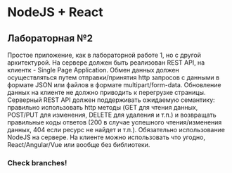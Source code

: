 # NodeJS + React

## Лабораторная №2
Простое приложение, как в лабораторной работе 1, но с другой архитектурой. На сервере должен быть реализован REST API, на клиентк - Single Page Application. Обмен данных должен осуществляться путем отправки/принятия http запросов с данными в формате JSON или файлов в формате multipart/form-data. Обновление данных на клиенте не должно приводить к перегрузке страницы. Серверный REST API должен поддерживать ожидаемую семантику: правильно использовать http методы (GET для чтения данных, POST/PUT для изменения, DELETE для удаления и т.п.) и возвращать правильные коды ответов (200 в случае успешного чтения/изменения данных, 404 если ресурс не найдет и т.п.). Обязательно использование NodeJS на сервере. На клиенте можно использовать что угодно, React/Angular/Vue или вообще без библиотеки.

### Check branches!
